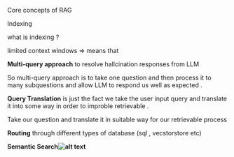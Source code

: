 Core concepts of RAG 

Indexing 

what is indexing ? 

limited context windows => means that 

**Multi-query approach**  to resolve hallcination responses from LLM 




So multi-query approach is to take one question and then 
process it to many subquestions and allow LLM to respond us 
well as expected . 

**Query Translation**  is just the fact we take the user input query and 
translate it into some way in order to improble retrievable . 

Take our question and translate it in suitable way for our retrievable process 

**Routing** through different types of database (sql , vecstorstore etc)

**Semantic Search![alt text](image.png)**